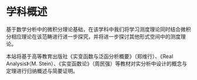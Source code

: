 #  学科概述

基于数学分析中的微积分理论基础，在该学科中我们将学习测度理论同时结合微积分相应理论在该范畴进行进一步探究，并将进一步探讨其他形式空间中的测度理论。

本站将基于高等教育出版社《实变函数与泛函分析概要》（郑维行）、《Real Analysis》（M. Stein）、《实变函数论》（周民强）等教材对实分析中设计的概念与定理进行归纳概述与简要证明。

